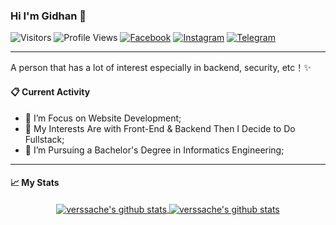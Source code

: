 ### Hi I'm Gidhan 👋
![Visitors](https://visitor-badge.laobi.icu/badge?page_id=verssache&color=blue)
![Profile Views](https://komarev.com/ghpvc/?username=verssache)
[![Facebook](https://img.shields.io/badge/--facebook?label=Facebook&logo=Facebook&style=social)](https://www.facebook.com/mrlverssache/) 
[![Instagram](https://img.shields.io/badge/--linkedin?label=Instagram&logo=Instagram&style=social)](https://www.instagram.com/gidhan/)
[![Telegram](https://img.shields.io/badge/--telegram?label=Telegram&logo=Telegram&style=social)](https://t.me/gidhan/) 

----
A person that has a lot of interest especially in backend, security, etc！✨
#### 📋 Current Activity
- 📖 I’m Focus on Website Development;
- 🤔 My Interests Are with Front-End & Backend Then I Decide to Do Fullstack;
- 💼 I’m Pursuing a Bachelor's Degree in Informatics Engineering;
----
#### 📈 My Stats
<p align='center'>
  <a href="https://github.com/verssache/">
  <img align="center" src="https://github-readme-stats.vercel.app/api/top-langs/?username=verssache&layout=compact" alt="verssache's github stats"/>
  </a>
  <a href="https://github.com/verssache/">
  <img align="center" src="https://github-readme-stats.vercel.app/api?username=verssache&hide=issues&count_private=true&show_icons=true" alt="verssache's github stats" />
  </a>
</p>
